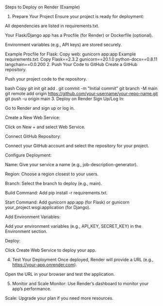 Steps to Deploy on Render (Example)
1. Prepare Your Project
Ensure your project is ready for deployment:

All dependencies are listed in requirements.txt.

Your Flask/Django app has a Procfile (for Render) or Dockerfile (optional).

Environment variables (e.g., API keys) are stored securely.

Example Procfile for Flask:
Copy
web: gunicorn app:app
Example requirements.txt:
Copy
Flask==2.3.2
gunicorn==20.1.0
python-docx==0.8.11
langchain==0.0.200
2. Push Your Code to GitHub
Create a GitHub repository.

Push your project code to the repository.

bash
Copy
git init
git add .
git commit -m "Initial commit"
git branch -M main
git remote add origin https://github.com/your-username/your-repo-name.git
git push -u origin main
3. Deploy on Render
Sign Up/Log In:

Go to Render and sign up or log in.

Create a New Web Service:

Click on New + and select Web Service.

Connect GitHub Repository:

Connect your GitHub account and select the repository for your project.

Configure Deployment:

Name: Give your service a name (e.g., job-description-generator).

Region: Choose a region closest to your users.

Branch: Select the branch to deploy (e.g., main).

Build Command: Add pip install -r requirements.txt.

Start Command: Add gunicorn app:app (for Flask) or gunicorn your_project.wsgi:application (for Django).

Add Environment Variables:

Add your environment variables (e.g., API_KEY, SECRET_KEY) in the Environment section.

Deploy:

Click Create Web Service to deploy your app.

4. Test Your Deployment
Once deployed, Render will provide a URL (e.g., https://your-app.onrender.com).

Open the URL in your browser and test the application.

5. Monitor and Scale
Monitor: Use Render’s dashboard to monitor your app’s performance.

Scale: Upgrade your plan if you need more resources.